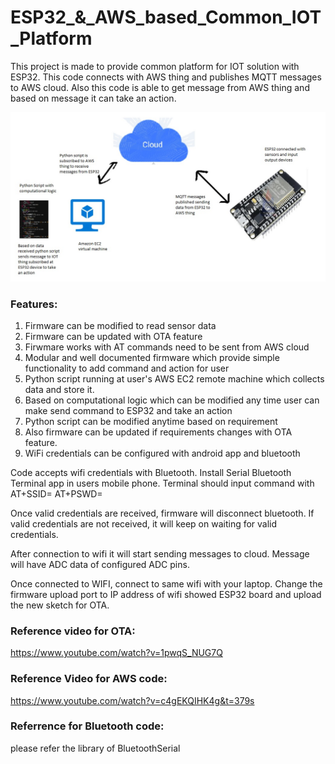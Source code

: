 # ESP32_&_AWS_based_Common_IOT_Platform
This project is made to provide common platform for IOT solution with ESP32.
This code connects with AWS thing and publishes MQTT messages to AWS cloud.
Also this code is able  to get message from AWS thing and based on message it can take an action.

![Diagram of Project](https://github.com/Akshay1595/ESP32_IOT_Common_Platform/blob/master/Documentation/diagram_of_Common_IOT_platform.jpg)

### Features:

1. Firmware can be modified to read sensor data
2. Firmware can be updated with OTA feature
3. Firwmare works with AT commands need to be sent from AWS cloud
4. Modular and well documented firmware which provide simple functionality to add command and action for user
5. Python script running at user's AWS EC2 remote machine which collects data and store it.
6. Based on computational logic which can be modified any time user can make send command to ESP32 and take an action
7. Python script can be modified anytime based on requirement
8. Also firmware can be updated if requirements changes with OTA feature.
9. WiFi credentials can be configured with android app and bluetooth

Code accepts wifi credentials with Bluetooth. Install Serial Bluetooth Terminal app in users mobile phone.
Terminal should input command with
AT+SSID=<ssid of your wifi>
AT+PSWD=<password of your wifi>

Once valid credentials are received, firmware will disconnect bluetooth.
If valid credentials are not received, it will keep on waiting for valid
credentials.

After connection to wifi it will start sending messages to cloud. Message will
have ADC data of configured ADC pins.

Once connected to WIFI, connect to same wifi with your laptop. 
Change the firmware upload port to IP address of wifi showed ESP32 board
and upload the new sketch for OTA.

### Reference video for OTA:
https://www.youtube.com/watch?v=1pwqS_NUG7Q

### Reference Video for AWS code:
https://www.youtube.com/watch?v=c4gEKQIHK4g&t=379s

### Referrence for Bluetooth code:
please refer the library of BluetoothSerial